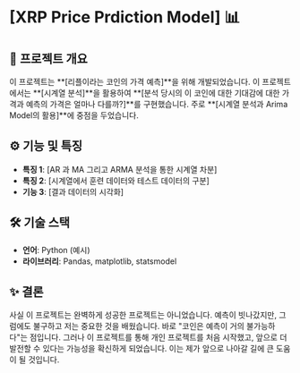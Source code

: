 # [XRP Price Prdiction Model] 📊

## 📜 프로젝트 개요
이 프로젝트는 **[리플이라는 코인의 가격 예측]**을 위해 개발되었습니다. 이 프로젝트에서는 **[시계열 분석]**을 활용하여 **[분석 당시의 이 코인에 대한 기대감에 대한 가격과 예측의 가격은 얼마나 다를까?]**를 구현했습니다. 주로 **[시계열 분석과 Arima Model의 활용]**에 중점을 두었습니다.

## ⚙️ 기능 및 특징
- **특징 1**: [AR 과 MA 그리고 ARMA 분석을 통한 시계열 차분]
- **특징 2**: [시계열에서 훈련 데이터와 테스트 데이터의 구분]
- **기능 3**: [결과 데이터의 시각화]

## 🛠️ 기술 스택
- **언어**: Python (예시)
- **라이브러리**: Pandas, matplotlib, statsmodel

## ✨ 결론
사실 이 프로젝트는 완벽하게 성공한 프로젝트는 아니었습니다. 예측이 빗나갔지만, 그럼에도 불구하고 저는 중요한 것을 배웠습니다. 바로 "코인은 예측이 거의 불가능하다"는 점입니다. 그러나 이 프로젝트를 통해 개인 프로젝트를 처음 시작했고, 앞으로 더 발전할 수 있다는 가능성을 확신하게 되었습니다. 이는 제가 앞으로 나아갈 길에 큰 도움이 될 것입니다.

